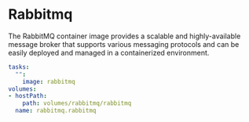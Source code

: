 # Rabbitmq

The RabbitMQ container image provides a scalable and highly-available message broker that supports various messaging protocols and can be easily deployed and managed in a containerized environment.

```yaml
tasks:
  "":
    image: rabbitmq
volumes:
- hostPath:
    path: volumes/rabbitmq/rabbitmq
  name: rabbitmq.rabbitmq
```

